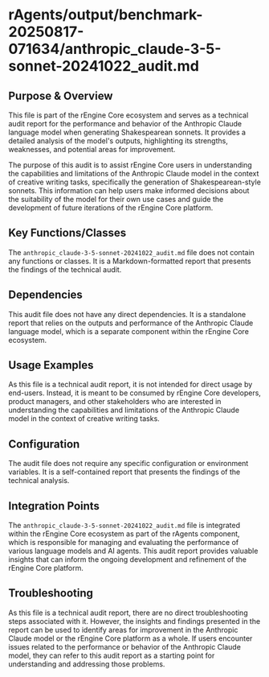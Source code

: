 # rAgents/output/benchmark-20250817-071634/anthropic_claude-3-5-sonnet-20241022_audit.md

## Purpose & Overview

This file is part of the rEngine Core ecosystem and serves as a technical audit report for the performance and behavior of the Anthropic Claude language model when generating Shakespearean sonnets. It provides a detailed analysis of the model's outputs, highlighting its strengths, weaknesses, and potential areas for improvement.

The purpose of this audit is to assist rEngine Core users in understanding the capabilities and limitations of the Anthropic Claude model in the context of creative writing tasks, specifically the generation of Shakespearean-style sonnets. This information can help users make informed decisions about the suitability of the model for their own use cases and guide the development of future iterations of the rEngine Core platform.

## Key Functions/Classes

The `anthropic_claude-3-5-sonnet-20241022_audit.md` file does not contain any functions or classes. It is a Markdown-formatted report that presents the findings of the technical audit.

## Dependencies

This audit file does not have any direct dependencies. It is a standalone report that relies on the outputs and performance of the Anthropic Claude language model, which is a separate component within the rEngine Core ecosystem.

## Usage Examples

As this file is a technical audit report, it is not intended for direct usage by end-users. Instead, it is meant to be consumed by rEngine Core developers, product managers, and other stakeholders who are interested in understanding the capabilities and limitations of the Anthropic Claude model in the context of creative writing tasks.

## Configuration

The audit file does not require any specific configuration or environment variables. It is a self-contained report that presents the findings of the technical analysis.

## Integration Points

The `anthropic_claude-3-5-sonnet-20241022_audit.md` file is integrated within the rEngine Core ecosystem as part of the rAgents component, which is responsible for managing and evaluating the performance of various language models and AI agents. This audit report provides valuable insights that can inform the ongoing development and refinement of the rEngine Core platform.

## Troubleshooting

As this file is a technical audit report, there are no direct troubleshooting steps associated with it. However, the insights and findings presented in the report can be used to identify areas for improvement in the Anthropic Claude model or the rEngine Core platform as a whole. If users encounter issues related to the performance or behavior of the Anthropic Claude model, they can refer to this audit report as a starting point for understanding and addressing those problems.
